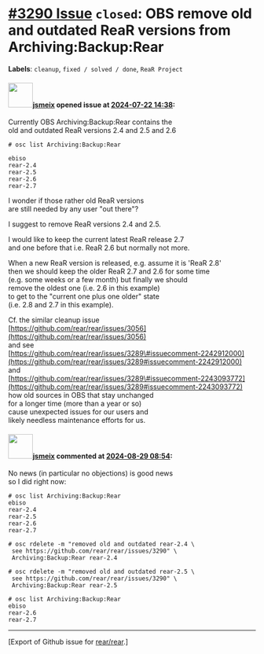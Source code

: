 [\#3290 Issue](https://github.com/rear/rear/issues/3290) `closed`: OBS remove old and outdated ReaR versions from Archiving:Backup:Rear
=======================================================================================================================================

**Labels**: `cleanup`, `fixed / solved / done`, `ReaR Project`

#### <img src="https://avatars.githubusercontent.com/u/1788608?u=925fc54e2ce01551392622446ece427f51e2f0ce&v=4" width="50">[jsmeix](https://github.com/jsmeix) opened issue at [2024-07-22 14:38](https://github.com/rear/rear/issues/3290):

Currently OBS Archiving:Backup:Rear contains the  
old and outdated ReaR versions 2.4 and 2.5 and 2.6

    # osc list Archiving:Backup:Rear

    ebiso
    rear-2.4
    rear-2.5
    rear-2.6
    rear-2.7

I wonder if those rather old ReaR versions  
are still needed by any user "out there"?

I suggest to remove ReaR versions 2.4 and 2.5.

I would like to keep the current latest ReaR release 2.7  
and one before that i.e. ReaR 2.6 but normally not more.

When a new ReaR version is released, e.g. assume it is 'ReaR 2.8'  
then we should keep the older ReaR 2.7 and 2.6 for some time  
(e.g. some weeks or a few month) but finally we should  
remove the oldest one (i.e. 2.6 in this example)  
to get to the "current one plus one older" state  
(i.e. 2.8 and 2.7 in this example).

Cf. the similar cleanup issue  
[https://github.com/rear/rear/issues/3056](https://github.com/rear/rear/issues/3056)  
and see  
[https://github.com/rear/rear/issues/3289\#issuecomment-2242912000](https://github.com/rear/rear/issues/3289#issuecomment-2242912000)  
and  
[https://github.com/rear/rear/issues/3289\#issuecomment-2243093772](https://github.com/rear/rear/issues/3289#issuecomment-2243093772)  
how old sources in OBS that stay unchanged  
for a longer time (more than a year or so)  
cause unexpected issues for our users and  
likely needless maintenance efforts for us.

#### <img src="https://avatars.githubusercontent.com/u/1788608?u=925fc54e2ce01551392622446ece427f51e2f0ce&v=4" width="50">[jsmeix](https://github.com/jsmeix) commented at [2024-08-29 08:54](https://github.com/rear/rear/issues/3290#issuecomment-2317064356):

No news (in particular no objections) is good news  
so I did right now:

    # osc list Archiving:Backup:Rear
    ebiso
    rear-2.4
    rear-2.5
    rear-2.6
    rear-2.7

    # osc rdelete -m "removed old and outdated rear-2.4 \
     see https://github.com/rear/rear/issues/3290" \
     Archiving:Backup:Rear rear-2.4

    # osc rdelete -m "removed old and outdated rear-2.5 \
     see https://github.com/rear/rear/issues/3290" \
     Archiving:Backup:Rear rear-2.5

    # osc list Archiving:Backup:Rear
    ebiso
    rear-2.6
    rear-2.7

------------------------------------------------------------------------

\[Export of Github issue for
[rear/rear](https://github.com/rear/rear).\]
